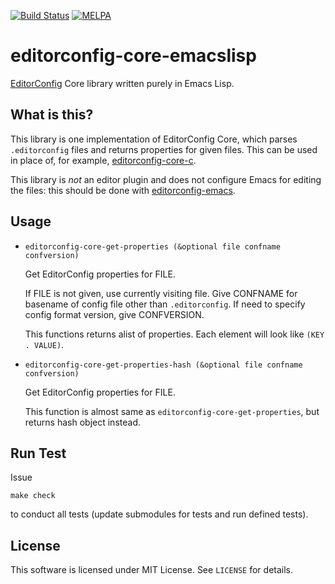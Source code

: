[![Build Status](https://travis-ci.org/10sr/editorconfig-core-emacslisp.svg)](https://travis-ci.org/10sr/editorconfig-core-emacslisp)
[![MELPA](https://melpa.org/packages/editorconfig-core-badge.svg)](https://melpa.org/#/editorconfig-core)



editorconfig-core-emacslisp
============================

[EditorConfig](http://editorconfig.org/) Core library written purely in Emacs
Lisp.


What is this?
---------------

This library is one implementation of EditorConfig Core, which parses
`.editorconfig` files and returns properties for given files.
This can be used in place of, for example,
[editorconfig-core-c](https://github.com/editorconfig/editorconfig-core-c).

This library is *not* an editor plugin and does not configure Emacs for editing
 the files: this should be done with
[editorconfig-emacs](https://github.com/editorconfig/editorconfig-emacs).


Usage
--------

* `editorconfig-core-get-properties (&optional file confname confversion)`

  Get EditorConfig properties for FILE.

  If FILE is not given, use currently visiting file.
Give CONFNAME for basename of config file other than `.editorconfig`.
If need to specify config format version, give CONFVERSION.

  This functions returns alist of properties. Each element will look like
`(KEY . VALUE)`.

* `editorconfig-core-get-properties-hash (&optional file confname confversion)`

  Get EditorConfig properties for FILE.

  This function is almost same as `editorconfig-core-get-properties`, but
returns hash object instead.



Run Test
---------

Issue

    make check

to conduct all tests (update submodules for tests and run defined tests).

License
---------

This software is licensed under MIT License. See `LICENSE` for details.
